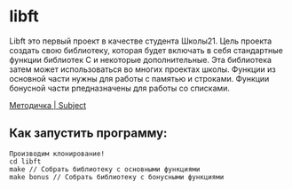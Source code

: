 # libft
Libft это первый проект в качестве студента Школы21.
Цель проекта создать свою библиотеку, которая будет включать в себя стандартные функции библиотек С и некоторые дополнительные.
Эта библиотека затем может использоваться во многих проектах школы.
Функции из основной части нужны для работы с памятью и строками. Функции бонусной части рпедназначены для работы со списками.

[Методичка | Subject ](https://github.com/TagirFakhrutdinov/libft/blob/main/libft_subject.pdf)

## Как запустить программу:
```
Производим клонирование!
cd libft
make // Собрать библиотеку с основными функциями
make bonus // Собрать библиотеку с бонусными функциями
```
